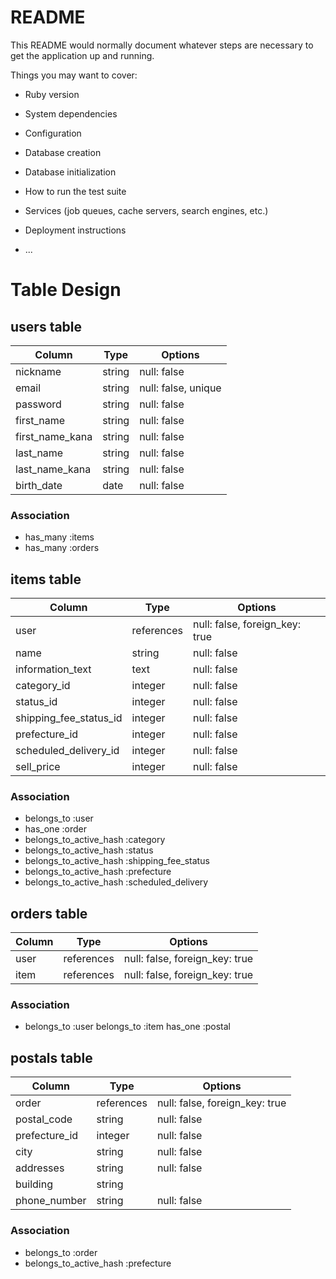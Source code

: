 # README

This README would normally document whatever steps are necessary to get the
application up and running.

Things you may want to cover:

* Ruby version

* System dependencies

* Configuration

* Database creation

* Database initialization

* How to run the test suite

* Services (job queues, cache servers, search engines, etc.)

* Deployment instructions

* ...

# Table Design

 ## users table

 | Column          | Type   | Options             |
 | --------------- | ------ | ------------------- |
 | nickname        | string | null: false         |
 | email           | string | null: false, unique |
 | password        | string | null: false         |
 | first_name      | string | null: false         |
 | first_name_kana | string | null: false         |
 | last_name       | string | null: false         |
 | last_name_kana  | string | null: false         |
 | birth_date      | date   | null: false         |

 ### Association

 - has_many :items
 - has_many :orders

 ## items table

 | Column                 | Type       | Options                        |
 | ---------------------- | ---------- | ------------------------------ |
 | user                   | references | null: false, foreign_key: true |
 | name                   | string     | null: false                    |
 | information_text       | text       | null: false                    |
 | category_id            | integer    | null: false                    |
 | status_id              | integer    | null: false                    |
 | shipping_fee_status_id | integer    | null: false                    |
 | prefecture_id          | integer    | null: false                    |
 | scheduled_delivery_id  | integer    | null: false                    |
 | sell_price             | integer    | null: false                    |
 
 ### Association

 - belongs_to :user
 - has_one :order
 - belongs_to_active_hash :category
 - belongs_to_active_hash :status
 - belongs_to_active_hash :shipping_fee_status
 - belongs_to_active_hash :prefecture
 - belongs_to_active_hash :scheduled_delivery

 ## orders table

 | Column | Type       | Options                        |
 | -------| ---------- | ------------------------------ |
 | user   | references | null: false, foreign_key: true |
 | item   | references | null: false, foreign_key: true |

 ### Association

 - belongs_to :user belongs_to :item has_one :postal

 ## postals table
 | Column        | Type       | Options                        |
 | ------------- | ---------- | ------------------------------ |
 | order         | references | null: false, foreign_key: true |
 | postal_code   | string     | null: false                    |
 | prefecture_id | integer    | null: false                    |
 | city          | string     | null: false                    |
 | addresses     | string     | null: false                    |
 | building      | string     |                                |
 | phone_number  | string     | null: false                    |

 ### Association

 - belongs_to :order
 - belongs_to_active_hash :prefecture